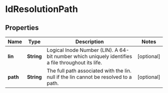 
# IdResolutionPath

## Properties
Name | Type | Description | Notes
------------ | ------------- | ------------- | -------------
**lin** | **String** | Logical Inode Number (LIN). A 64-bit number which uniquely identifies a file throughout its life. |  [optional]
**path** | **String** | The full path associated with the lin. null if the lin cannot be resolved to a path. |  [optional]



